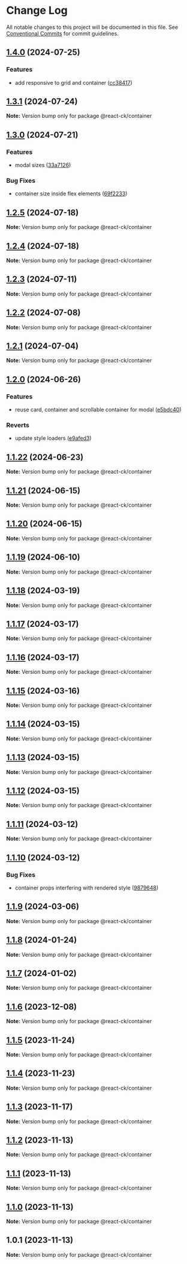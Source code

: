 # Change Log

All notable changes to this project will be documented in this file.
See [Conventional Commits](https://conventionalcommits.org) for commit guidelines.

## [1.4.0](https://github.com/abelflopes/react-ck/compare/@react-ck/container@1.3.1...@react-ck/container@1.4.0) (2024-07-25)


### Features

* add responsive to grid and container ([cc38417](https://github.com/abelflopes/react-ck/commit/cc38417a7f035659c6d91ea74b6e04c931c9d7f6))



## [1.3.1](https://github.com/abelflopes/react-ck/compare/@react-ck/container@1.3.0...@react-ck/container@1.3.1) (2024-07-24)

**Note:** Version bump only for package @react-ck/container





## [1.3.0](https://github.com/abelflopes/react-ck/compare/@react-ck/container@1.2.5...@react-ck/container@1.3.0) (2024-07-21)


### Features

* modal sizes ([33a7126](https://github.com/abelflopes/react-ck/commit/33a7126554ff5a6a6744ce3e47ac5e2c3df388c2))


### Bug Fixes

* container size inside flex elements ([69f2233](https://github.com/abelflopes/react-ck/commit/69f2233a38fd804bb195856ab665f541d066c7a5))



## [1.2.5](https://github.com/abelflopes/react-ck/compare/@react-ck/container@1.2.4...@react-ck/container@1.2.5) (2024-07-18)

**Note:** Version bump only for package @react-ck/container





## [1.2.4](https://github.com/abelflopes/react-ck/compare/@react-ck/container@1.2.3...@react-ck/container@1.2.4) (2024-07-18)

**Note:** Version bump only for package @react-ck/container





## [1.2.3](https://github.com/abelflopes/react-ck/compare/@react-ck/container@1.2.2...@react-ck/container@1.2.3) (2024-07-11)

**Note:** Version bump only for package @react-ck/container





## [1.2.2](https://github.com/abelflopes/react-ck/compare/@react-ck/container@1.2.1...@react-ck/container@1.2.2) (2024-07-08)

**Note:** Version bump only for package @react-ck/container





## [1.2.1](https://github.com/abelflopes/react-ck/compare/@react-ck/container@1.2.0...@react-ck/container@1.2.1) (2024-07-04)

**Note:** Version bump only for package @react-ck/container





## [1.2.0](https://github.com/abelflopes/react-ck/compare/@react-ck/container@1.1.22...@react-ck/container@1.2.0) (2024-06-26)


### Features

* reuse card, container and scrollable container for modal ([e5bdc40](https://github.com/abelflopes/react-ck/commit/e5bdc40c953a5336aad33cf01a362534087e1ff7))


### Reverts

* update style loaders ([e9afed3](https://github.com/abelflopes/react-ck/commit/e9afed309e7893e95b4b02cceb7e9636670740b8))



## [1.1.22](https://github.com/abelflopes/react-ck/compare/@react-ck/container@1.1.21...@react-ck/container@1.1.22) (2024-06-23)

**Note:** Version bump only for package @react-ck/container





## [1.1.21](https://github.com/abelflopes/react-ck/compare/@react-ck/container@1.1.20...@react-ck/container@1.1.21) (2024-06-15)

**Note:** Version bump only for package @react-ck/container





## [1.1.20](https://github.com/abelflopes/react-ck/compare/@react-ck/container@1.1.19...@react-ck/container@1.1.20) (2024-06-15)

**Note:** Version bump only for package @react-ck/container





## [1.1.19](https://github.com/abelflopes/react-ck/compare/@react-ck/container@1.1.18...@react-ck/container@1.1.19) (2024-06-10)

**Note:** Version bump only for package @react-ck/container





## [1.1.18](https://github.com/abelflopes/react-ck/compare/@react-ck/container@1.1.17...@react-ck/container@1.1.18) (2024-03-19)

**Note:** Version bump only for package @react-ck/container





## [1.1.17](https://github.com/abelflopes/react-ck/compare/@react-ck/container@1.1.16...@react-ck/container@1.1.17) (2024-03-17)

**Note:** Version bump only for package @react-ck/container





## [1.1.16](https://github.com/abelflopes/react-ck/compare/@react-ck/container@1.1.15...@react-ck/container@1.1.16) (2024-03-17)

**Note:** Version bump only for package @react-ck/container





## [1.1.15](https://github.com/abelflopes/react-ck/compare/@react-ck/container@1.1.14...@react-ck/container@1.1.15) (2024-03-16)

**Note:** Version bump only for package @react-ck/container





## [1.1.14](https://github.com/abelflopes/react-ck/compare/@react-ck/container@1.1.13...@react-ck/container@1.1.14) (2024-03-15)

**Note:** Version bump only for package @react-ck/container





## [1.1.13](https://github.com/abelflopes/react-ck/compare/@react-ck/container@1.1.12...@react-ck/container@1.1.13) (2024-03-15)

**Note:** Version bump only for package @react-ck/container





## [1.1.12](https://github.com/abelflopes/react-ck/compare/@react-ck/container@1.1.11...@react-ck/container@1.1.12) (2024-03-15)

**Note:** Version bump only for package @react-ck/container





## [1.1.11](https://github.com/abelflopes/react-ck/compare/@react-ck/container@1.1.10...@react-ck/container@1.1.11) (2024-03-12)

**Note:** Version bump only for package @react-ck/container





## [1.1.10](https://github.com/abelflopes/react-ck/compare/@react-ck/container@1.1.9...@react-ck/container@1.1.10) (2024-03-12)


### Bug Fixes

* container props interfering with rendered style ([9879648](https://github.com/abelflopes/react-ck/commit/9879648e013659271764ab9aa432d41f973d8548))



## [1.1.9](https://github.com/abelflopes/react-ck/compare/@react-ck/container@1.1.8...@react-ck/container@1.1.9) (2024-03-06)

**Note:** Version bump only for package @react-ck/container





## [1.1.8](https://github.com/abelflopes/react-ck/compare/@react-ck/container@1.1.7...@react-ck/container@1.1.8) (2024-01-24)

**Note:** Version bump only for package @react-ck/container





## [1.1.7](https://github.com/abelflopes/react-ck/compare/@react-ck/container@1.1.6...@react-ck/container@1.1.7) (2024-01-02)

**Note:** Version bump only for package @react-ck/container





## [1.1.6](https://github.com/abelflopes/react-ck/compare/@react-ck/container@1.1.5...@react-ck/container@1.1.6) (2023-12-08)

**Note:** Version bump only for package @react-ck/container





## [1.1.5](https://github.com/abelflopes/react-ck/compare/@react-ck/container@1.1.4...@react-ck/container@1.1.5) (2023-11-24)

**Note:** Version bump only for package @react-ck/container





## [1.1.4](https://github.com/abelflopes/react-ck/compare/@react-ck/container@1.1.3...@react-ck/container@1.1.4) (2023-11-23)

**Note:** Version bump only for package @react-ck/container





## [1.1.3](https://github.com/abelflopes/react-ck/compare/@react-ck/container@1.1.2...@react-ck/container@1.1.3) (2023-11-17)

**Note:** Version bump only for package @react-ck/container





## [1.1.2](https://github.com/abelflopes/react-ck/compare/@react-ck/container@1.1.1...@react-ck/container@1.1.2) (2023-11-13)

**Note:** Version bump only for package @react-ck/container





## [1.1.1](https://github.com/abelflopes/react-ck/compare/@react-ck/container@1.1.0...@react-ck/container@1.1.1) (2023-11-13)

**Note:** Version bump only for package @react-ck/container





## [1.1.0](https://github.com/abelflopes/react-ck/compare/@react-ck/container@1.0.1...@react-ck/container@1.1.0) (2023-11-13)

**Note:** Version bump only for package @react-ck/container





## 1.0.1 (2023-11-13)

**Note:** Version bump only for package @react-ck/container
